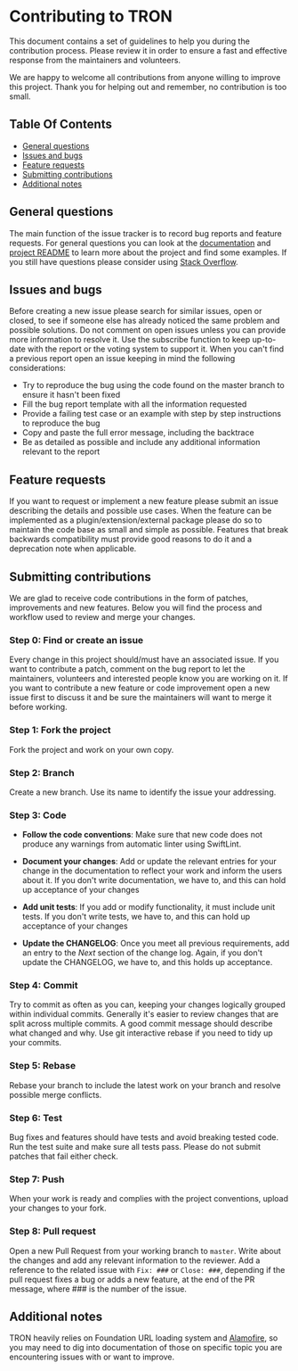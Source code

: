 # Contributing to TRON

This document contains a set of guidelines to help you during the contribution
process.
Please review it in order to ensure a fast and effective response from the
maintainers and volunteers.

We are happy to welcome all contributions from anyone willing to improve this
project.
Thank you for helping out and remember, no contribution is too small.

## Table Of Contents

- [General questions](#general-questions)
- [Issues and bugs](#issues-and-bugs)
- [Feature requests](#feature-requests)
- [Submitting contributions](#submitting-contributions)
- [Additional notes](#additional-notes)

## General questions

The main function of the issue tracker is to record bug reports and feature
requests.
For general questions you can look at the [documentation] and [project README](https://github.com/MLSDev/TRON) to learn more about
the project and find some examples.
If you still have questions please consider using [Stack Overflow].

## Issues and bugs

Before creating a new issue please search for similar issues, open or closed,
to see if someone else has already noticed the same problem and possible
solutions.
Do not comment on open issues unless you can provide more information to
resolve it.
Use the subscribe function to keep up-to-date with the report or the voting
system to support it.
When you can't find a previous report open an issue keeping in mind the
following considerations:

- Try to reproduce the bug using the code found on the master branch to ensure
  it hasn't been fixed
- Fill the bug report template with all the information requested
- Provide a failing test case or an example with step by step instructions to
  reproduce the bug
- Copy and paste the full error message, including the backtrace
- Be as detailed as possible and include any additional information relevant to
  the report

## Feature requests

If you want to request or implement a new feature please submit an issue
describing the details and possible use cases.
When the feature can be implemented as a plugin/extension/external package
please do so to maintain the code base as small and simple as possible.
Features that break backwards compatibility must provide good reasons to do it
and a deprecation note when applicable.

## Submitting contributions

We are glad to receive code contributions in the form of patches, improvements
and new features.
Below you will find the process and workflow used to review and merge your
changes.

### Step 0: Find or create an issue

Every change in this project should/must have an associated issue.
If you want to contribute a patch, comment on the bug report to let the
maintainers, volunteers and interested people know you are working on it.
If you want to contribute a new feature or code improvement open a new issue
first to discuss it and be sure the maintainers will want to merge it before
working.

### Step 1: Fork the project

Fork the project and work on your own copy.

### Step 2: Branch

Create a new branch. Use its name to identify the issue your addressing.

### Step 3: Code

- **Follow the code conventions**: Make sure that new code does not produce any warnings 
from automatic linter using SwiftLint.

- **Document your changes**: Add or update the relevant entries for your change
  in the documentation to reflect your work and inform the users about it.
  If you don't write documentation, we have to, and this can hold up acceptance
  of your changes

- **Add unit tests**: If you add or modify functionality, it must include unit
  tests.
  If you don't write tests, we have to, and this can hold up acceptance of
  your changes

- **Update the CHANGELOG**: Once you meet all previous requirements, add an
  entry to the *Next* section of the change log.
  Again, if you don't update the CHANGELOG, we have to, and this holds up
  acceptance.

### Step 4: Commit

Try to commit as often as you can, keeping your changes logically grouped
within individual commits.
Generally it's easier to review changes that are split across multiple commits.
A good commit message should describe what changed and why.
Use git interactive rebase if you need to tidy up your commits.

### Step 5: Rebase

Rebase your branch to include the latest work on your branch and resolve
possible merge conflicts.

### Step 6: Test

Bug fixes and features should have tests and avoid breaking tested code.
Run the test suite and make sure all tests pass.
Please do not submit patches that fail either check.

### Step 7: Push

When your work is ready and complies with the project conventions,
upload your changes to your fork.

### Step 8: Pull request

Open a new Pull Request from your working branch to `master`.
Write about the changes and add any relevant information to the reviewer.
Add a reference to the related issue with `Fix: ###` or `Close: ###`,
depending if the pull request fixes a bug or adds a new feature,
at the end of the PR message, where ### is the number of the issue.

## Additional notes

TRON heavily relies on Foundation URL loading system and [Alamofire](https://github.com/Alamofire/Alamofire), 
so you may need to dig into documentation of those on specific topic you are encountering issues with or want to improve.

[documentation]: https://github.com/MLSDev/TRON/tree/master/Docs
[Stack Overflow]: http://stackoverflow.com/

